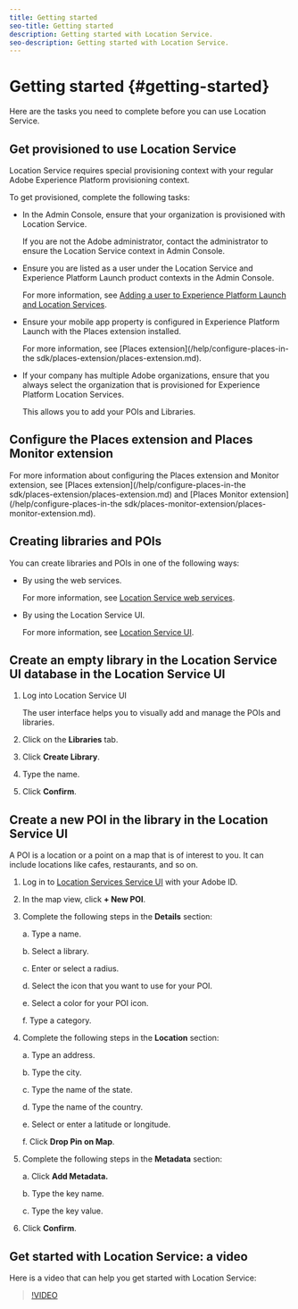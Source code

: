 ```yaml
---
title: Getting started
seo-title: Getting started
description: Getting started with Location Service.
seo-description: Getting started with Location Service.
---
```


# Getting started {#getting-started}

Here are the tasks you need to complete before you can use Location Service.

## Get provisioned to use Location Service

Location Service requires special provisioning context with your regular Adobe Experience Platform provisioning context.

To get provisioned, complete the following tasks:

* In the Admin Console, ensure that your organization is provisioned with Location Service.   

  If you are not the Adobe administrator, contact the administrator to ensure the Location Service context in Admin Console.

* Ensure you are listed as a user under the Location Service and Experience Platform Launch product contexts in the Admin Console.  

   For more information, see [Adding a user to Experience Platform Launch and Location Services](/help/adding-a-user-to-launch-loc-services.md).

* Ensure your mobile app property is configured in Experience Platform Launch with the Places extension installed.   

  For more information, see [Places extension](/help/configure-places-in-the sdk/places-extension/places-extension.md). 

* If your company has multiple Adobe organizations, ensure that you always select the organization that is provisioned for Experience Platform Location Services.  

  This allows you to add your POIs and Libraries.

## Configure the Places extension and Places Monitor extension

For more information about configuring the Places extension and Monitor extension, see [Places extension](/help/configure-places-in-the sdk/places-extension/places-extension.md) and [Places Monitor extension](/help/configure-places-in-the sdk/places-monitor-extension/places-monitor-extension.md).

## Creating libraries and POIs

You can create libraries and POIs in one of the following ways:

* By using the web services. 

  For more information, see [Location Service web services](/help/loc-services-rest-apis/loc-services-web-services.md).

* By using the Location Service UI. 

  For more information, see [Location Service UI](/help/loc-services-database-management-1/loc-services-database-management.md). 

## Create an empty library in the Location Service UI database in the Location Service UI

1. Log into Location Service UI  

    The user interface helps you to visually add and manage the POIs and libraries. 
2. Click on the **Libraries** tab.
3. Click **Create Library**.
4. Type the name.
5. Click **Confirm**.

## Create a new POI in the library in the Location Service UI

A POI is a location or a point on a map that is of interest to you. It can include locations like cafes, restaurants, and so on.

1. Log in to [Location Services Service UI](https://places.adobe.com) with your Adobe ID.
2. In the map view, click **+ New POI**. 
3. Complete the following steps in the **Details** section:

   a. Type a name.

   b. Select a library.

   c. Enter or select a radius.

   d. Select the icon that you want to use for your POI.

   e. Select a color for your POI icon.

   f. Type a category.

4. Complete the following steps in the **Location** section:

   a. Type an address.

   b. Type the city.

   c. Type the name of the state.

   d. Type the name of the country.

   e. Select or enter a latitude or longitude.

   f. Click **Drop Pin on Map**.

5. Complete the following steps in the **Metadata** section:

   a. Click **Add Metadata.**

   b. Type the key name.

   c. Type the key value.

6. Click **Confirm**. 

## Get started with Location Service: a video

Here is a video that can help you get started with Location Service:

>[!VIDEO](https://www.youtube.com/watch?v=aV6i\_ayxWCw)
